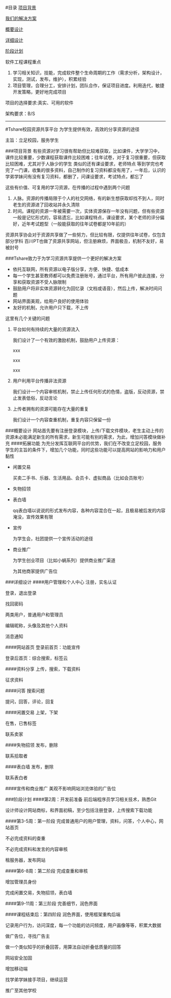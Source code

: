 
#目录
[项目背景](###user-content-项目背景)

[我们的解决方案](###user-content-Tshare致力于为资源共享提供一个更好的解决方案)

[概要设计](###user-content-概要设计)

[详细设计](###user-content-详细设计)

[阶段计划](###user-content-阶段计划)


软件工程课程重点
1. 学习相关知识，技能，完成软件整个生命周期的工作（需求分析，架构设计，实现，测试，发布，维护），积累经验
2. 项目管理，合理分工，安排计划，团队合作，保证项目进度。利用迭代，敏捷开发策略，更好地完成项目

项目的选择要求:真实、可用的软件

架构要求：B/S

---
#Tshare校园资源共享平台
为学生提供有效，高效的分享资源的途径

主旨：立足校园，服务学生

###项目背景
有些资源对学习很有帮助但比较难获取，比如课件，大学学习中，课件比较重要，少数课程获取课件比较困难；往年试卷，对于复习很重要，但获取比较困难，尤其对于人脉少的学生
类似的还有课设要求，老师特点
等到学完也考完了一门课，收集的很多资料，自己制作的复习资料都没有用了，一年后，认识的学弟学妹问有没有复习资料，都删了，问课设要求，考试特点，都忘了

这些有价值、可复用的学习资源，在传播的过程中遇到两个问题
1. 人脉。资源的传播局限于个人的社交网络，有的新生想获取却找不到人，同时老生的资源进了回收站并永久清除
2. 时间。课程的资源一年被需要一次，实体资源保存一年没有问题，但有些资源一般是记忆形式的，容易遗忘，比如课程特点，课设要求，某个老师的评分偏好，近年考试题型（一般能获取的往年试卷都是10年前的）

资源共享协会对于资源共享做了一些努力，但比较有限，仅提供往年试卷，仅包含部分学科
百川PT也做了资源共享网站，但注册麻烦，界面极丑，机制不友好，易被封号

###Tshare致力于为学习资源共享提供一个更好的解决方案
- 依托互联网，所有资源以电子版分享，方便、快捷、低成本
- 每一个学生甚至教师都可以免费注册账号，通过平台，所有用户彼此连接，分享和获取资源不受人脉限制
- 鼓励用户将非实体资源转化为回忆录（文档或语音），然后上传，解决时间问题
- 网站界面美观，给用户良好的使用体验
- 友好的机制，允许用户只下载，不上传

这里有几个关键的问题
1. 平台如何有持续的大量的资源流入

	我们设计了一个有效的激励机制，鼓励用户上传资源：

	xxx

	xxx

	xxx
    
2. 用户利用平台传播非法资源

	我们设计一个内容审核机制，禁止上传任何形式的色情，盗版，反动资源，禁止发表低俗，反动言论

3. 上传者拥有的资源可能存在大量的重复

	我们设计一个内容查重机制，重复内容只保留一份

###概要设计
网站首先要有注册登录模块，上传/下载文件模块，老生主动上传的资源未必能满足新生的所有需求，新生可能有别的需求，为此，增加问答模块做补充
####拓展功能
为充分发挥互联网平台的优势，我们在不改变立足校园，服务学生的主旨的条件下，增加几个功能，同时这些功能可以提高网站的影响力和用户黏性
- 闲置交易
	
    买卖二手书、乐器、生活用品、会员卡、虚拟商品（比如会员账号）
- 失物招领
- 表白墙
	
    qq表白墙以说说的形式发布内容，各种内容混合在一起，且极易被后发的内容淹没，宣传效果有限
- 宣传
	
    为学生会，社团提供一个宣传活动的途径
- 商业推广
	
    为学生创业项目（比如小蜗系列）提供商业推广渠道
	
    为其他商家提供广告位

###详细设计
####用户管理和个人中心
注册，实名认证

登录，退出登录

找回密码

两类用户，普通用户和管理员

编辑昵称，头像及其他个人资料

消息通知

####网站首页
登录前首页：功能宣传

登录后首页：综合搜索，标签云

####资料分享
上传，搜索，下载资料

征求资料

####问答
搜索问题

提问，回答，评论，回复

####闲置交易
上架，下架

在售，已售标签

联系卖家

####失物招领
发布，删除

联系拾取者

####表白墙
发布，删除

联系表白者

####宣传和商业推广
美观不影响网站浏览体验的广告位

###阶段计划
####第2周：开发前准备
前后端程序员学习相关技术，熟悉Git

设计师设计网站商标，和界面初稿，至少包括注册登录，上传搜索下载功能

####第3-5周：第一阶段
完成普通用户的用户管理，资料，问答，个人中心，网站首页

不必完成资料的查重

不必完成资料和发言的内容审核

租服务器，发布网站

####第6-8周：第二阶段
完成查重和审核

增加管理员身份

完成闲置交易，失物招领，表白墙

####第9-11周：第三阶段
完善细节，润色界面

####课程结束后：第四阶段
润色界面，使用框架重构后端

记录用户行为，访问深度，每一个功能的访问频度，用户画像等等，积累大数据

做广告位，寻找广告主

做一个类似知乎的折叠回答，用算法自动折叠低质量的回答

网站安全加固

增加移动端

找学弟学妹接手项目，继续运营

推广至其他学校
